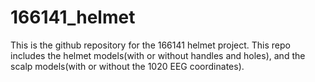 # 166141_helmet

This is the github repository for the 166141 helmet project. This repo includes the helmet models(with or without handles and holes), and the scalp models(with or without the 1020 EEG coordinates).
